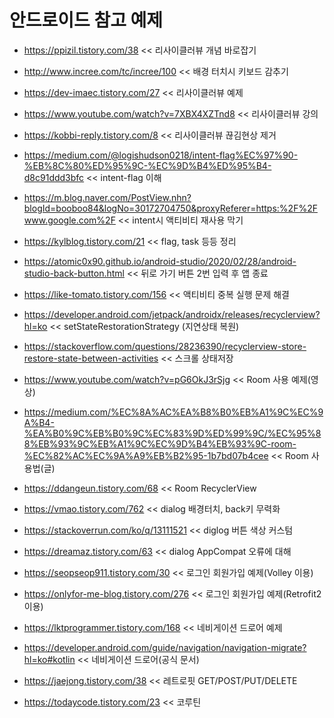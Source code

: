 # 안드로이드 참고 예제

* https://ppizil.tistory.com/38  << 리사이클러뷰 개념 바로잡기

* http://www.incree.com/tc/incree/100 << 배경 터치시 키보드 감추기 

* https://dev-imaec.tistory.com/27 << 리사이클러뷰 예제

* https://www.youtube.com/watch?v=7XBX4XZTnd8 << 리사이클러뷰 강의

* https://kobbi-reply.tistory.com/8 << 리사이클러뷰 끊김현상 제거

* https://medium.com/@logishudson0218/intent-flag%EC%97%90-%EB%8C%80%ED%95%9C-%EC%9D%B4%ED%95%B4-d8c91ddd3bfc << intent-flag 이해

* https://m.blog.naver.com/PostView.nhn?blogId=booboo84&logNo=30172704750&proxyReferer=https:%2F%2Fwww.google.com%2F << intent시 액티비티 재사용 막기

* https://kylblog.tistory.com/21 << flag, task 등등 정리

  

* https://atomic0x90.github.io/android-studio/2020/02/28/android-studio-back-button.html << 뒤로 가기 버튼 2번 입력 후 앱 종료

* https://like-tomato.tistory.com/156 << 액티비티 중복 실행 문제 해결

* https://developer.android.com/jetpack/androidx/releases/recyclerview?hl=ko << setStateRestorationStrategy (지연상태 복원)

* https://stackoverflow.com/questions/28236390/recyclerview-store-restore-state-between-activities << 스크롤 상태저장

  

* https://www.youtube.com/watch?v=pG6OkJ3rSjg << Room 사용 예제(영상)

* https://medium.com/%EC%8A%AC%EA%B8%B0%EB%A1%9C%EC%9A%B4-%EA%B0%9C%EB%B0%9C%EC%83%9D%ED%99%9C/%EC%95%88%EB%93%9C%EB%A1%9C%EC%9D%B4%EB%93%9C-room-%EC%82%AC%EC%9A%A9%EB%B2%95-1b7bd07b4cee << Room 사용법(글)

* https://ddangeun.tistory.com/68 << Room RecyclerView

  

* https://vmao.tistory.com/762 << dialog 배경터치, back키 무력화

* https://stackoverrun.com/ko/q/13111521 << diglog 버튼 색상 커스텀

* https://dreamaz.tistory.com/63 << dialog AppCompat 오류에 대해

  

* https://seopseop911.tistory.com/30 << 로그인 회원가입 예제(Volley 이용)

* https://onlyfor-me-blog.tistory.com/276 << 로그인 회원가입 예제(Retrofit2 이용)

  

* https://lktprogrammer.tistory.com/168 << 네비게이션 드로어 예제

* https://developer.android.com/guide/navigation/navigation-migrate?hl=ko#kotlin << 네비게이션 드로어(공식 문서)

* https://jaejong.tistory.com/38 << 레트로핏 GET/POST/PUT/DELETE

* https://todaycode.tistory.com/23 << 코루틴 